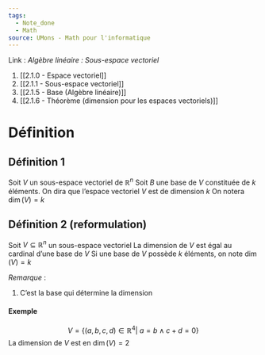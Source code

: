 ```yaml
---
tags:
  - Note_done
  - Math
source: UMons - Math pour l'informatique
---
```


Link :
_Algèbre linéaire : Sous-espace vectoriel_
1. [[2.1.0 - Espace vectoriel]]
1. [[2.1.1 - Sous-espace vectoriel]]
2. [[2.1.5 - Base (Algèbre linéaire)]]
3. [[2.1.6 - Théorème (dimension pour les espaces vectoriels)]]

# Définition
## Définition 1
Soit $V$ un sous-espace vectoriel de $\mathbb{R}^n$ 
Soit $B$ une base de $V$ constituée de $k$ éléments.
On dira que l’espace vectoriel $V$ est de dimension $k$ 
On notera $\operatorname{dim}(V)=k$ 

## Définition 2 (reformulation)
Soit $V\subseteq\mathbb{R}^n$ un sous-espace vectoriel
La dimension de $V$ est égal au cardinal d’une base de $V$
Si une base de $V$ possède $k$ éléments, on note $\operatorname{dim}(V)=k$ 

_Remarque_ :
1. C’est la base qui détermine la dimension 

#### Exemple
$$V=\{(a,b,c,d)\in\mathbb{R}^4|\ a=b\wedge c+d=0\}$$ La dimension de $V$ est en $\operatorname{dim}(V)=2$ 
